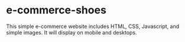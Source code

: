 # e-commerce-shoes

This simple e-commerce website includes HTML, CSS, Javascript, and simple images. It will display on mobile and desktops.
